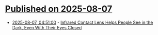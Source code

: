 # [Published on 2025-08-07](index.md)

* [2025-08-07, 04:51:00](https://soylentnews.org/article.pl?sid=25/08/05/151223&from=rss) - [Infrared Contact Lens Helps People See in the Dark, Even With Their Eyes Closed](https://soylentnews.org/article.pl?sid=25/08/05/151223&from=rss)
